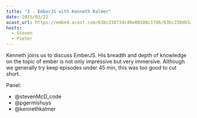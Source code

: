 ```yaml
---
title: "3 - EmberJS with Kenneth Kalmer"
date: 2015/03/22
acast_url: https://embed.acast.com/63bc23873dc40e00108c17d6/63bc238d65ae3d001128d7ee
hosts:
  - Steven
  - Pieter
---
```


Kenneth joins us to discuss EmberJS. His breadth and depth of knowledge on the topic of ember is not only impressive but very immersive. Although we generally try keep episodes under 45 min, this was too good to cut short.

Panel:

* @stevenMcD_code 
* @pgermishuys 
* @kennethkalmer
